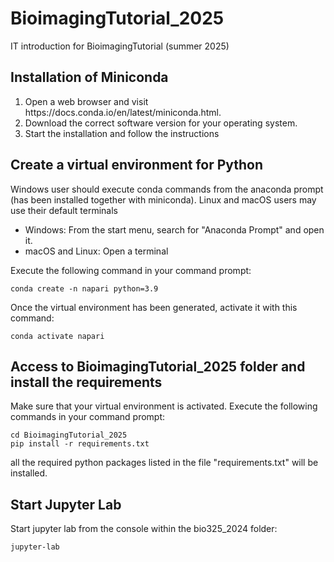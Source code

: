 # BioimagingTutorial_2025
IT introduction for BioimagingTutorial (summer 2025)

## Installation of Miniconda

<ol>
<li> Open a web browser and visit https://docs.conda.io/en/latest/miniconda.html.</li>
<li> Download the correct software version for your operating system.</li>
<li> Start the installation and follow the instructions</li>
</ol>

## Create a virtual environment for Python

Windows user should execute conda commands from the anaconda prompt (has been installed together with miniconda).
Linux and macOS users may use their default terminals

<ul>
<li> Windows: From the start menu, search for "Anaconda Prompt" and open it.</li>
<li> macOS and Linux: Open a terminal</li>
</ul>

Execute the following command in your command prompt:

    conda create -n napari python=3.9

Once the virtual environment has been generated, activate it with this command:

    conda activate napari


## Access to BioimagingTutorial_2025 folder and install the requirements

Make sure that your virtual environment is activated.
Execute the following commands in your command prompt:


    cd BioimagingTutorial_2025
    pip install -r requirements.txt


all the required python packages listed in the file "requirements.txt" will be installed.


## Start Jupyter Lab
Start jupyter lab from the console within the bio325_2024 folder:

    jupyter-lab
